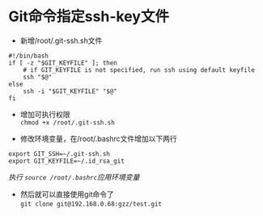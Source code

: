 # Git命令指定ssh-key文件
- 新增/root/.git-ssh.sh文件
```
#!/bin/bash
if [ -z "$GIT_KEYFILE" ]; then
    # if GIT_KEYFILE is not specified, run ssh using default keyfile
    ssh "$@"
else
    ssh -i "$GIT_KEYFILE" "$@"
fi
```

- 增加可执行权限  
`chmod +x /root/.git-ssh.sh`

- 修改环境变量，在/root/.bashrc文件增加以下两行  
```
export GIT_SSH=~/.git-ssh.sh
export GIT_KEYFILE=~/.id_rsa_git
```
_执行 `source /root/.bashrc`应用环境变量_

- 然后就可以直接使用git命令了  
`git clone git@192.168.0.68:gzz/test.git`



